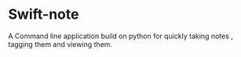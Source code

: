 # Swift-note
A Command line application build on python for quickly taking notes , tagging them and viewing them.
